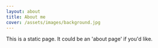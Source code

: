 ```yaml
---
layout: about
title: About me 
cover: /assets/images/background.jpg
---
```


This is a static page. It could be an 'about page' if you'd like.
